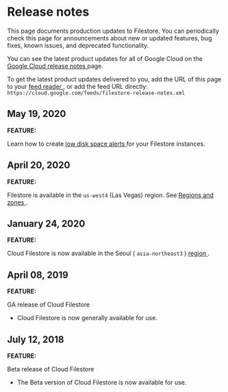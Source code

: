 #  Release notes

This page documents production updates to Filestore. You can periodically
check this page for announcements about new or updated features, bug fixes,
known issues, and deprecated functionality.

You can see the latest product updates for all of Google Cloud on the [ Google
Cloud release notes ](/release-notes) page.

To get the latest product updates delivered to you, add the URL of this page
to your [ feed reader
](https://wikipedia.org/wiki/Comparison_of_feed_aggregators) , or add the feed
URL directly: ` https://cloud.google.com/feeds/filestore-release-notes.xml `

##  May 19, 2020

**FEATURE:**

Learn how to create [ low disk space alerts
](https://cloud.google.com/filestore/docs/monitoring-instances) for your
Filestore instances.

##  April 20, 2020

**FEATURE:**

Filestore is available in the ` us-west4 ` (Las Vegas) region. See [ Regions
and zones ](https://cloud.google.com/filestore/docs/regions) .

##  January 24, 2020

**FEATURE:**

Cloud Filestore is now available in the Seoul ( ` asia-northeast3 ` ) [ region
](https://cloud.google.com/filestore/docs/regions) .

##  April 08, 2019

**FEATURE:**

GA release of Cloud Filestore

  * Cloud Filestore is now generally available for use. 

##  July 12, 2018

**FEATURE:**

Beta release of Cloud Filestore

  * The Beta version of Cloud Filestore is now available for use. 

